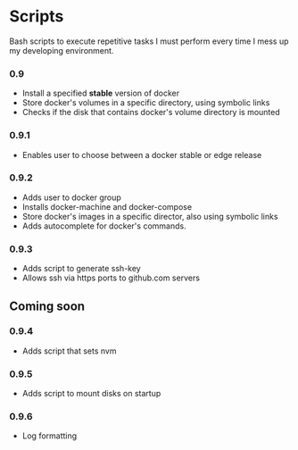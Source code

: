 # Scripts

Bash scripts to execute repetitive tasks I must perform every time I mess up my developing environment.

### 0.9
* Install a specified **stable** version of docker
* Store docker's volumes in a specific directory, using symbolic links
* Checks if the disk that contains docker's volume directory is mounted

### 0.9.1
* Enables user to choose between a docker stable or edge release

### 0.9.2
* Adds user to docker group
* Installs docker-machine and docker-compose
* Store docker's images in a specific director, also using symbolic links
* Adds autocomplete for docker's commands.

### 0.9.3
* Adds script to generate ssh-key
* Allows ssh via https ports to github.com servers

## Coming soon

### 0.9.4
* Adds script that sets nvm

### 0.9.5
* Adds script to mount disks on startup

### 0.9.6
* Log formatting
